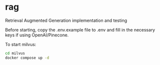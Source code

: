 # rag
Retrieval Augmented Generation implementation and testing

Before starting, copy the .env.example file to .env and fill in the necessary keys if using OpenAI/Pinecone.

To start milvus:
```bash
cd milvus
docker compose up -d
```